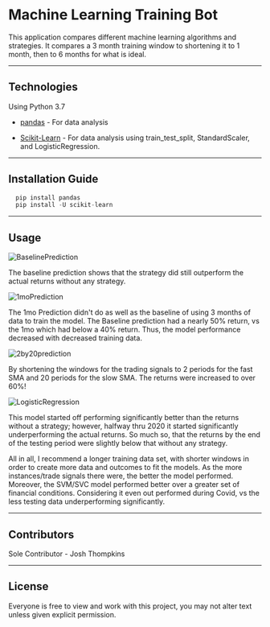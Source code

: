# Machine Learning Training Bot

This application compares different machine learning algorithms and strategies. It compares a 3 month training window to shortening it to 1 month, then to 6 months for what is ideal.

---

## Technologies

Using Python 3.7

* [pandas](https://github.com/google/pandas) - For data analysis

* [Scikit-Learn](https://github.com/scikit-learn) - For data analysis using train_test_split, StandardScaler, and LogisticRegression.

---

## Installation Guide

```python
  pip install pandas
  pip install -U scikit-learn
```

---

## Usage

![BaselinePrediction](images/Baseline_Prediction.png)

The baseline prediction shows that the strategy did still outperform the actual returns without any strategy.

![1moPrediction](images/1mo_Prediction.png)

The 1mo Prediction didn't do as well as the baseline of using 3 months of data to train the model. The Baseline prediction had a nearly 50% return, vs the 1mo which had below a 40% return. Thus, the model performance decreased with decreased training data.

![2by20prediction](images/2_by_20_rolling_windows_training_prediction.png)

By shortening the windows for the trading signals to 2 periods for the fast SMA and 20 periods for the slow SMA. The returns were increased to over 60%!

![LogisticRegression](images/Logistic_Regression_Plot.png)

This model started off performing significantly better than the returns without a strategy; however, halfway thru 2020 it started significantly underperforming the actual returns. So much so, that the returns by the end of the testing period were slightly below that without any strategy.


 All in all, I recommend a longer training data set, with shorter windows in order to create more data and outcomes to fit the models. As the more instances/trade signals there were, the better the model performed. Moreover, the SVM/SVC model performed better over a greater set of financial conditions. Considering it even out performed during Covid, vs the less testing data underperforming significantly.


---

## Contributors

Sole Contributor - Josh Thompkins

---

## License

Everyone is free to view and work with this project, you may not alter text unless given explicit permission.
